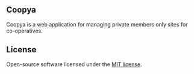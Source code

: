 ## Coopya

Coopya is a web application for managing private members only sites for co-operatives.

## License

Open-source software licensed under the [MIT license](https://opensource.org/licenses/MIT).